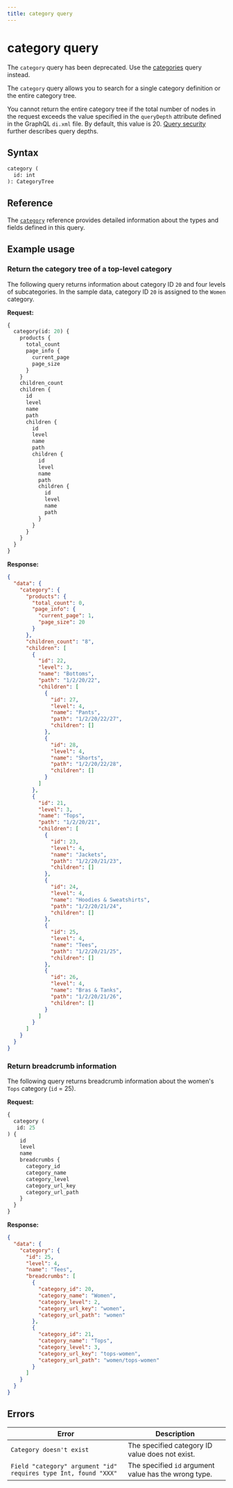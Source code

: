 ```yaml
---
title: category query
---
```


# category query

<InlineAlert variant="warning" slots="text" />

The `category` query has been deprecated. Use the [categories](categories.md) query instead.

The `category` query allows you to search for a single category definition or the entire category tree.

<InlineAlert variant="info" slots="text" />

You cannot return the entire category tree if the total number of nodes in the request exceeds the value specified in the `queryDepth` attribute defined in the GraphQL `di.xml` file. By default, this value is 20. [Query security](../../../usage/security-configuration.md) further describes query depths.

## Syntax

```graphql
category (
  id: int
): CategoryTree
```

## Reference

The [`category`](https://developer.adobe.com/commerce/webapi/graphql-api/index.html#query-category) reference provides detailed information about the types and fields defined in this query.

## Example usage

### Return the category tree of a top-level category

The following query returns information about category ID `20` and four levels of subcategories. In the sample data, category ID `20` is assigned to the `Women` category.

**Request:**

```graphql
{
  category(id: 20) {
    products {
      total_count
      page_info {
        current_page
        page_size
      }
    }
    children_count
    children {
      id
      level
      name
      path
      children {
        id
        level
        name
        path
        children {
          id
          level
          name
          path
          children {
            id
            level
            name
            path
          }
        }
      }
    }
  }
}
```

**Response:**

```json
{
  "data": {
    "category": {
      "products": {
        "total_count": 0,
        "page_info": {
          "current_page": 1,
          "page_size": 20
        }
      },
      "children_count": "8",
      "children": [
        {
          "id": 22,
          "level": 3,
          "name": "Bottoms",
          "path": "1/2/20/22",
          "children": [
            {
              "id": 27,
              "level": 4,
              "name": "Pants",
              "path": "1/2/20/22/27",
              "children": []
            },
            {
              "id": 28,
              "level": 4,
              "name": "Shorts",
              "path": "1/2/20/22/28",
              "children": []
            }
          ]
        },
        {
          "id": 21,
          "level": 3,
          "name": "Tops",
          "path": "1/2/20/21",
          "children": [
            {
              "id": 23,
              "level": 4,
              "name": "Jackets",
              "path": "1/2/20/21/23",
              "children": []
            },
            {
              "id": 24,
              "level": 4,
              "name": "Hoodies & Sweatshirts",
              "path": "1/2/20/21/24",
              "children": []
            },
            {
              "id": 25,
              "level": 4,
              "name": "Tees",
              "path": "1/2/20/21/25",
              "children": []
            },
            {
              "id": 26,
              "level": 4,
              "name": "Bras & Tanks",
              "path": "1/2/20/21/26",
              "children": []
            }
          ]
        }
      ]
    }
  }
}
```

### Return breadcrumb information

The following query returns breadcrumb information about the women's `Tops` category (`id` = 25).

**Request:**

```graphql
{
  category (
   id: 25
) {
    id
    level
    name
    breadcrumbs {
      category_id
      category_name
      category_level
      category_url_key
      category_url_path
    }
  }
}
```

**Response:**

```json
{
  "data": {
    "category": {
      "id": 25,
      "level": 4,
      "name": "Tees",
      "breadcrumbs": [
        {
          "category_id": 20,
          "category_name": "Women",
          "category_level": 2,
          "category_url_key": "women",
          "category_url_path": "women"
        },
        {
          "category_id": 21,
          "category_name": "Tops",
          "category_level": 3,
          "category_url_key": "tops-women",
          "category_url_path": "women/tops-women"
        }
      ]
    }
  }
}
```

## Errors

Error | Description
--- | ---
`Category doesn't exist` | The specified category ID value does not exist.
`Field "category" argument "id" requires type Int, found "XXX"` | The specified `id` argument value has the wrong type.
